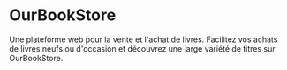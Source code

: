 # OurBookStore
Une plateforme web pour la vente et l'achat de livres. Facilitez vos achats de livres neufs ou d'occasion et découvrez une large variété de titres sur OurBookStore.
